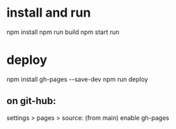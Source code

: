 # install and run
npm install
npm run build
npm start run

# deploy
npm install gh-pages --save-dev
npm run deploy

## on git-hub:
settings > pages > source: (from main) enable gh-pages